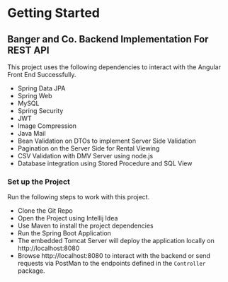 # Getting Started

## Banger and Co. Backend Implementation For REST API

This project uses the following dependencies to interact with the Angular Front End Successfully.

- Spring Data JPA
- Spring Web
- MySQL
- Spring Security
- JWT
- Image Compression
- Java Mail
- Bean Validation on DTOs to implement Server Side Validation
- Pagination on the Server Side for Rental Viewing
- CSV Validation with DMV Server using node.js
- Database integration using Stored Procedure and SQL View

### Set up the Project

Run the following steps to work with this project.

- Clone the Git Repo
- Open the Project using Intellij Idea
- Use Maven to install the project dependencies
- Run the Spring Boot Application
- The embedded Tomcat Server will deploy the application locally on http://localhost:8080
- Browse http://localhost:8080 to interact with the backend or send requests via PostMan to the endpoints defined in
  the `Controller` package.